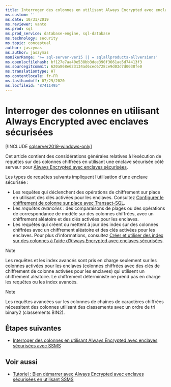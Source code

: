 ```yaml
---
title: Interroger des colonnes en utilisant Always Encrypted avec enclaves sécurisées | Microsoft Docs
ms.custom: ''
ms.date: 10/31/2019
ms.reviewer: vanto
ms.prod: sql
ms.prod_service: database-engine, sql-database
ms.technology: security
ms.topic: conceptual
author: jaszymas
ms.author: jaszymas
monikerRange: '>= sql-server-ver15 || = sqlallproducts-allversions'
ms.openlocfilehash: bf127e7aa40e538bb3dee390f3661ae5d74413f3
ms.sourcegitcommit: 620a868e623134ad6ced6728ce9d03d7d0038fe0
ms.translationtype: HT
ms.contentlocale: fr-FR
ms.lasthandoff: 07/29/2020
ms.locfileid: "87411495"
---
```

# <a name="query-columns-using-always-encrypted-with-secure-enclaves"></a>Interroger des colonnes en utilisant Always Encrypted avec enclaves sécurisées
[!INCLUDE [sqlserver2019-windows-only](../../../includes/applies-to-version/sqlserver2019-windows-only.md)]

Cet article contient des considérations générales relatives à l’exécution de requêtes sur des colonnes chiffrées en utilisant une enclave sécurisée côté serveur pour [Always Encrypted avec enclaves sécurisées](always-encrypted-enclaves.md). 

Les types de requêtes suivants impliquent l’utilisation d’une enclave sécurisée :
- Les requêtes qui déclenchent des opérations de chiffrement sur place en utilisant des clés activées pour les enclaves. Consultez [Configurer le chiffrement de colonne sur place avec Transact-SQL](always-encrypted-enclaves-configure-encryption-tsql.md).
- Les *requêtes avancées* : des comparaisons de plages ou des opérations de correspondance de modèle sur des colonnes chiffrées, avec un chiffrement aléatoire et des clés activées pour les enclaves.
- Les requêtes qui créent ou mettent à jour des index sur des colonnes chiffrées avec un chiffrement aléatoire et des clés activées pour les enclaves. Pour plus d’informations, consultez [Créer et utiliser des index sur des colonnes à l’aide d’Always Encrypted avec enclaves sécurisées](always-encrypted-enclaves-create-use-indexes.md).

> [!NOTE]
> Les requêtes et les index avancés sont pris en charge seulement sur les colonnes activées pour les enclaves (colonnes chiffrées avec des clés de chiffrement de colonne activées pour les enclaves) qui utilisent un chiffrement aléatoire. Le chiffrement déterministe ne prend pas en charge les requêtes ou les index avancés.

> [!NOTE]
> Les requêtes avancées sur les colonnes de chaînes de caractères chiffrées nécessitent des colonnes utilisant des classements avec un ordre de tri binary2 (classements BIN2). 


## <a name="next-steps"></a>Étapes suivantes
- [Interroger des colonnes en utilisant Always Encrypted avec enclaves sécurisées avec SSMS](always-encrypted-enclaves-query-columns-ssms.md)

## <a name="see-also"></a>Voir aussi
- [Tutoriel : Bien démarrer avec Always Encrypted avec enclaves sécurisées en utilisant SSMS](../tutorial-getting-started-with-always-encrypted-enclaves.md)

